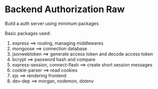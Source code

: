 # Backend Authorization Raw
 Build a auth server using minimum packages

Basic packages used:
1. express ==> routing, managing middlewares
2. mongoose ==> connection database
3. jsonwebtoken ==> generate access token and decode access token
4. bcrypt ==> password hash and compare
5. express-session, connect-flash ==> create short session messages
6. cookie-parser ==> read cookies
7. ejs ==> rendering frontend
8. dev-dep ==> morgan, nodemon, dotenv
